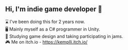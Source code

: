 ## Hi, I'm indie game developer 👋

⌛  I've been doing this for 2 years now.<br/>
🖥️ Mainly  myself as a C# programmer in Unity.<br/>
👾 Studying game design and taking participating in jams.<br/>
🎮 Me on itch.io - https://kemplli.itch.io/<br/> 
